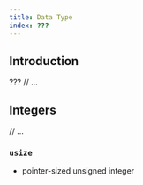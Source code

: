 ```yaml
---
title: Data Type
index: ???
---
```


## Introduction

???
// ...

## Integers

// ...

### `usize`

- pointer-sized unsigned integer

